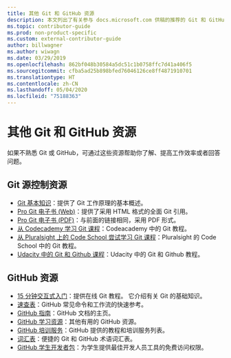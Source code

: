 ```yaml
---
title: 其他 Git 和 GitHub 资源
description: 本文列出了有关参与 docs.microsoft.com 供稿的推荐的 Git 和 GitHub 学习资源。
ms.topic: contributor-guide
ms.prod: non-product-specific
ms.custom: external-contributor-guide
author: billwagner
ms.author: wiwagn
ms.date: 03/29/2019
ms.openlocfilehash: 862bf048b30584a5dc51c1b0758ffc7d41a406f5
ms.sourcegitcommit: cfba5ad25b898bfed76046126ce8ff4871910701
ms.translationtype: HT
ms.contentlocale: zh-CN
ms.lasthandoff: 05/04/2020
ms.locfileid: "75188363"
---
```

# <a name="additional-git-and-github-resources"></a>其他 Git 和 GitHub 资源

如果不熟悉 Git 或 GitHub，可通过这些资源帮助你了解、提高工作效率或者回答问题。

## <a name="git-source-control-resources"></a>Git 源控制资源

- [Git 基本知识](https://go.microsoft.com/fwlink/?linkid=853939)：提供了 Git 工作原理的基本概述。
- [Pro Git 电子书 (Web)](https://go.microsoft.com/fwlink/?linkid=853940)：提供了采用 HTML 格式的全面 Git 引用。
- [Pro Git 电子书 (PDF)](https://progit2.s3.amazonaws.com/en/2016-03-22-f3531/progit-en.1084.pdf)：与前面的链接相同，采用 PDF 形式。
- [从 Codecademy 学习 Git 课程](https://www.codecademy.com/learn/learn-git)：Codeacademy 中的 Git 教程。
- [从 Pluralsight 上的 Code School 尝试学习 Git 课程](https://www.pluralsight.com/courses/code-school-git-real)：Pluralsight 的 Code School 中的 Git 教程。
- [Udacity 中的 Git 和 Github 课程](https://www.udacity.com/course/how-to-use-git-and-github--ud775)：Udacity 中的 Git 和 Github 教程。

## <a name="github-resources"></a>GitHub 资源

- [15 分钟交互式入门](https://try.github.io/)：提供在线 Git 教程。 它介绍有关 Git 的基础知识。
- [速查表](https://go.microsoft.com/fwlink/?linkid=853941)：GitHub 常见命令和工作流的快速参考。
- [GitHub 指南](https://guides.github.com/)：GitHub 文档的主页。
- [GitHub 学习资源](https://help.github.com/articles/git-and-github-learning-resources/)：其他有用的 GitHub 资源。
- [GitHub 培训服务](https://services.github.com/training/)：GitHub 提供的教程和培训服务列表。
- [词汇表](https://help.github.com/articles/github-glossary)：便捷的 Git 和 GitHub 术语词汇表。
- [GitHub 学生开发者包](https://education.github.com/pack)：为学生提供最佳开发人员工具的免费访问权限。
